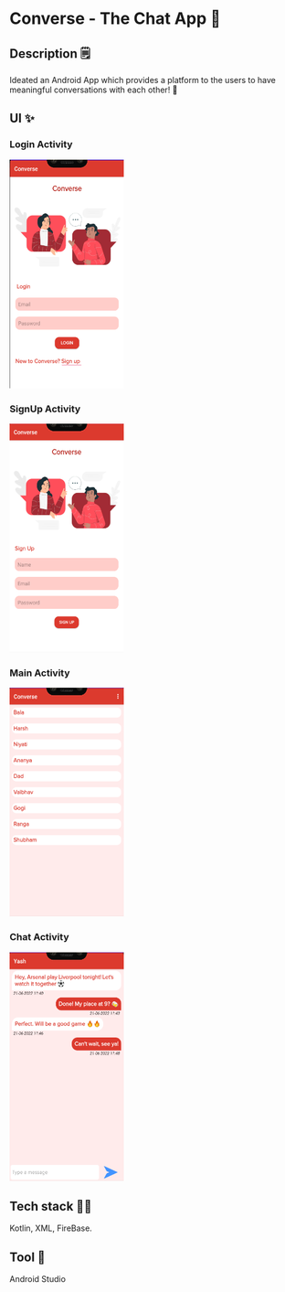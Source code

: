 # Converse - The Chat App 📱

## Description 🗒️
Ideated an Android App which provides a platform to the users to have meaningful conversations with each other! 📧

## UI ✨

### Login Activity
<img src="converse-login.png" height="400" width="200">

### SignUp Activity
<img src="converse-signUp.png" height="400" width="200">

### Main Activity
<img src="converse-main.png" height="400" width="200">

### Chat Activity
<img src="converse-chat.png" height="400" width="200">

## Tech stack 👨‍💻
Kotlin, XML, FireBase.

## Tool 📱
Android Studio
